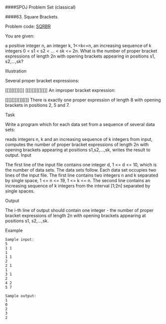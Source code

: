 
####SPOJ Problem Set (classical)

####63. Square Brackets

Problem code: [SQRBR](http://www.spoj.com/problems/SQRBR/)



 
You are given:

a positive integer n,
an integer k, 1<=k<=n,
an increasing sequence of k integers 0 < s1 < s2 < ... < sk <= 2n.
What is the number of proper bracket expressions of length 2n with opening brackets appearing in positions s1, s2,...,sk?

Illustration

Several proper bracket expressions:

[[]][[[]][]] 
[[[][]]][][[]]
An improper bracket expression:

[[[][]]][]][[]]
There is exactly one proper expression of length 8 with opening brackets in positions 2, 5 and 7.

Task

Write a program which for each data set from a sequence of several data sets:

reads integers n, k and an increasing sequence of k integers from input,
computes the number of proper bracket expressions of length 2n with opening brackets appearing at positions s1,s2,...,sk,
writes the result to output.
Input

The first line of the input file contains one integer d, 1 <= d <= 10, which is the number of data sets. The data sets follow. Each data set occupies two lines of the input file. The first line contains two integers n and k separated by single space, 1 <= n <= 19, 1 <= k <= n. The second line contains an increasing sequence of k integers from the interval [1;2n] separated by single spaces.

Output

The i-th line of output should contain one integer - the number of proper bracket expressions of length 2n with opening brackets appearing at positions s1, s2,...,sk.

Example
```
Sample input:
5 
1 1 
1 
1 1 
2 
2 1 
1 
3 1 
2 
4 2 
5 7 

Sample output:
1 
0 
2 
3 
2 
```
